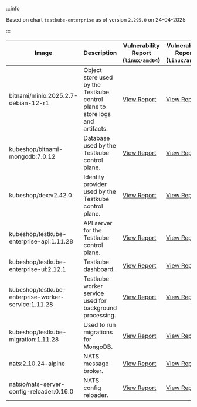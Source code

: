 :::info

Based on chart `testkube-enterprise` as of version `2.295.0` on 24-04-2025

:::

| Image | Description | Vulnerability Report (`linux/amd64`) | Vulnerability Report (`linux/arm64`) | Docker Image |
|-------|-------------|----------------------------------------|----------------------------------------|--------------|
| bitnami/minio:2025.2.7-debian-12-r1 | Object store used by the Testkube control plane to store logs and artifacts. | [View Report](./minio-2025.2.7-debian-12-r1_linux_amd64.md) | [View Report](./minio-2025.2.7-debian-12-r1_linux_arm64.md) | [View Image](https://hub.docker.com/layers/bitnami/minio/2025.2.7-debian-12-r1/images/sha256-6200cedfbe0d340913f74f16f93dcd203ec89702c7f120abf45b4bbbea3689cf?context=explore) |
| kubeshop/bitnami-mongodb:7.0.12 | Database used by the Testkube control plane. | [View Report](./bitnami-mongodb-7.0.12_linux_amd64.md) | [View Report](./bitnami-mongodb-7.0.12_linux_arm64.md) | [View Image](https://hub.docker.com/layers/kubeshop/bitnami-mongodb/7.0.12/images/sha256-43aa0e5c2e3eff47a9d82ab89e3d0bdde515b9b64628d328a18342e1facba8aa?context=explore) |
| kubeshop/dex:v2.42.0 | Identity provider used by the Testkube control plane. | [View Report](./dex-v2.42.0_linux_amd64.md) | [View Report](./dex-v2.42.0_linux_arm64.md) | [View Image](https://hub.docker.com/layers/kubeshop/dex/v2.42.0/images/sha256-10dc393947e2d04dd8c0972ccf405e6f47aba0b694af059c94aa9d249d69ae1b?context=explore) |
| kubeshop/testkube-enterprise-api:1.11.28 | API server for the Testkube control plane. | [View Report](./testkube-enterprise-api-1.11.28_linux_amd64.md) | [View Report](./testkube-enterprise-api-1.11.28_linux_arm64.md) | [View Image](https://hub.docker.com/layers/kubeshop/testkube-enterprise-api/1.11.28/images/sha256-ff6d196298898c7e5abef6522f5d6b4626fec13c2c72ed56e261afd9a2126074?context=explore) |
| kubeshop/testkube-enterprise-ui:2.12.1 | Testkube dashboard. | [View Report](./testkube-enterprise-ui-2.12.1_linux_amd64.md) | [View Report](./testkube-enterprise-ui-2.12.1_linux_arm64.md) | [View Image](https://hub.docker.com/layers/kubeshop/testkube-enterprise-ui/2.12.1/images/sha256-7a21a757acf8e6433e03a0f0e0345ea537e22f53e4de8546cb710a95de66af2a?context=explore) |
| kubeshop/testkube-enterprise-worker-service:1.11.28 | Testkube worker service used for background processing. | [View Report](./testkube-enterprise-worker-service-1.11.28_linux_amd64.md) | [View Report](./testkube-enterprise-worker-service-1.11.28_linux_arm64.md) | [View Image](https://hub.docker.com/layers/kubeshop/testkube-enterprise-worker-service/1.11.28/images/sha256-6995bc0c0c811dd2b04d368752cd262d5e38f46ca209f298c12690bce4413808?context=explore) |
| kubeshop/testkube-migration:1.11.28 | Used to run migrations for MongoDB. | [View Report](./testkube-migration-1.11.28_linux_amd64.md) | [View Report](./testkube-migration-1.11.28_linux_arm64.md) | [View Image](https://hub.docker.com/layers/kubeshop/testkube-migration/1.11.28/images/sha256-f2426b50588443a883aec253f089988fc1cc8a900e03f852530c7d52e40a36b8?context=explore) |
| nats:2.10.24-alpine | NATS message broker. | [View Report](./nats-2.10.24-alpine_linux_amd64.md) | [View Report](./nats-2.10.24-alpine_linux_arm64.md) | [View Image](https://hub.docker.com/layers/library/nats/2.10.24-alpine/images/sha256-d13ec5ce79a02e1be937820dd36db611e25bd0c08cd9947fa9a5d52a56bf91fc?context=explore) |
| natsio/nats-server-config-reloader:0.16.0 | NATS config reloader. | [View Report](./nats-server-config-reloader-0.16.0_linux_amd64.md) | [View Report](./nats-server-config-reloader-0.16.0_linux_arm64.md) | [View Image](https://hub.docker.com/layers/natsio/nats-server-config-reloader/0.16.0/images/sha256-6e1f185d0f39fdf6032872bd20f1ce134d4e18c923d55f7cf93d40afcf6a8ffe?context=explore) |
